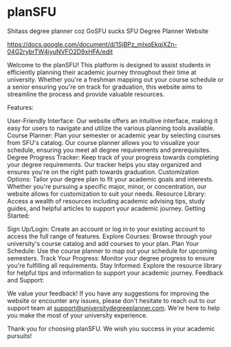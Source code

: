 # planSFU
Shitass degree planner coz GoSFU sucks
SFU Degree Planner Website


https://docs.google.com/document/d/1SjBPz_mlxqEkqjXZn-04G2rybrTW4iyuNVFO2D9xHFA/edit

Welcome to the planSFU! This platform is designed to assist students in efficiently planning their academic journey throughout their time at university. Whether you're a freshman mapping out your course schedule or a senior ensuring you're on track for graduation, this website aims to streamline the process and provide valuable resources.

Features:

User-Friendly Interface: Our website offers an intuitive interface, making it easy for users to navigate and utilize the various planning tools available.
Course Planner: Plan your semester or academic year by selecting courses from SFU's catalog. Our course planner allows you to visualize your schedule, ensuring you meet all degree requirements and prerequisites.
Degree Progress Tracker: Keep track of your progress towards completing your degree requirements. Our tracker helps you stay organized and ensures you're on the right path towards graduation.
Customization Options: Tailor your degree plan to fit your academic goals and interests. Whether you're pursuing a specific major, minor, or concentration, our website allows for customization to suit your needs.
Resource Library: Access a wealth of resources including academic advising tips, study guides, and helpful articles to support your academic journey.
Getting Started:

Sign Up/Login: Create an account or log in to your existing account to access the full range of features.
Explore Courses: Browse through your university's course catalog and add courses to your plan.
Plan Your Schedule: Use the course planner to map out your schedule for upcoming semesters.
Track Your Progress: Monitor your degree progress to ensure you're fulfilling all requirements.
Stay Informed: Explore the resource library for helpful tips and information to support your academic journey.
Feedback and Support:

We value your feedback! If you have any suggestions for improving the website or encounter any issues, please don't hesitate to reach out to our support team at support@universitydegreeplanner.com. We're here to help you make the most of your university experience.

Thank you for choosing planSFU. We wish you success in your academic pursuits!
